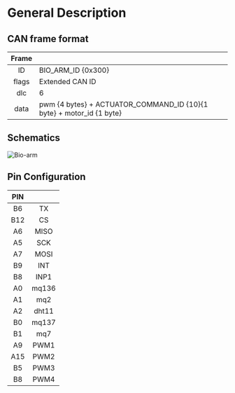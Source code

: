 # General Description

## CAN frame format

| Frame           |                                                                     |
| :-------------: | :------------------------------------------------------------------ |
| ID              | BIO_ARM_ID {0x300}                                                  |
| flags           | Extended CAN ID                                                     |
| dlc             | 6                                                                   |
| data            | pwm {4 bytes} + ACTUATOR_COMMAND_ID {10}{1 byte} + motor_id {1 byte}|

## Schematics

![Bio-arm](https://github.com/waseemR02/kyvernitis/assets/98299006/af5c61b9-da94-4aba-8280-41c0a0881bcd)


## Pin Configuration

| PIN             |                |
| :-------------: | :-------------:|
| B6              | TX             |
| B12             | CS             |
| A6              | MISO           |
| A5              | SCK            |
| A7              | MOSI           |
| B9              | INT            |
| B8              | INP1           |
| A0              | mq136          |
| A1              | mq2            |
| A2              | dht11          |
| B0              | mq137          |
| B1              | mq7            |
| A9              | PWM1           |
| A15             | PWM2           |
| B5              | PWM3           |
| B8              | PWM4           |

